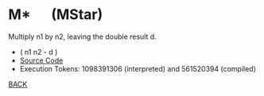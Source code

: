 # M* &emsp; (MStar)
Multiply n1 by n2, leaving the double result d.
* ( n1 n2 - d )
* [Source Code](../words/core/MStar.cs)
* Execution Tokens: 1098391306 (interpreted) and 561520394 (compiled)


[BACK](builtins.md#MStar)
